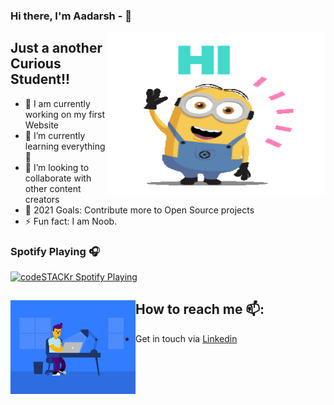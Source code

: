
### Hi there, I'm Aadarsh -  👋
<img align="right" src="HELLO.gif" alt="Illustration of ready" width=350px height=260px/>


## Just a another Curious Student!!

- 🔭 I am currently working on my first Website
- 🌱 I’m currently learning everything 🤣
- 👯 I’m looking to collaborate with other content creators
- 🥅 2021 Goals: Contribute more to Open Source projects
- ⚡ Fun fact: I am Noob.

### Spotify Playing 🎧

[<img src="https://now-playing-codestackr.vercel.app/api/spotify-playing" alt="codeSTACKr Spotify Playing" width="350" />](https://open.spotify.com/album/7lU97qE3TN6fmF2f6ncoel)


## How to reach me 📫: <img align="left" width="200" height="150" src="WROKING.gif">
- Get in touch via <a href="https://www.linkedin.com/in/adarsh-kumar-6b237b174/">Linkedin</a>
